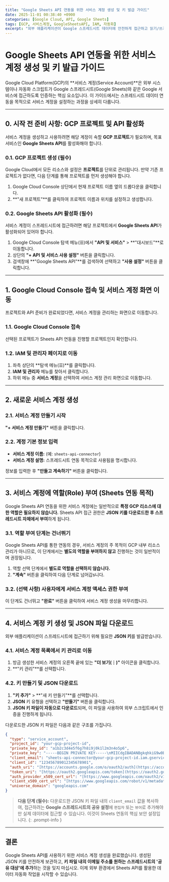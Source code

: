 ```yaml
---
title: "Google Sheets API 연동을 위한 서비스 계정 생성 및 키 발급 가이드"
date: 2025-11-01 00:38:40 +0900
categories: [Google Cloud, API, Google Sheets]
tags: [GCP, 서비스계정, GoogleSheetsAPI, IAM, 자동화]
excerpt: "외부 애플리케이션이 Google 스프레드시트 데이터에 안전하게 접근하고 읽기/쓰기 작업을 수행할 수 있도록, Google Cloud Platform에서 서비스 계정을 생성하고 키를 발급받는 실용적인 방법을 안내합니다."
---
```


# Google Sheets API 연동을 위한 서비스 계정 생성 및 키 발급 가이드

Google Cloud Platform(GCP)의 **서비스 계정(Service Account)**은 외부 시스템이나 자동화 스크립트가 Google 스프레드시트(Google Sheets)와 같은 Google 서비스에 접근하도록 인증하는 핵심 요소입니다. 이 가이드에서는 스프레드시트 데이터 연동을 목적으로 서비스 계정을 설정하는 과정을 상세히 다룹니다.

---

## 0. 시작 전 준비 사항: GCP 프로젝트 및 API 활성화

서비스 계정을 생성하고 사용하려면 해당 계정이 속할 **GCP 프로젝트**가 필요하며, 목표 서비스인 **Google Sheets API**를 활성화해야 합니다.

### 0.1. GCP 프로젝트 생성 (필수)

Google Cloud에서 모든 리소스와 설정은 **프로젝트**를 단위로 관리됩니다. 만약 기존 프로젝트가 없다면, 다음 단계를 통해 프로젝트를 먼저 생성해야 합니다.

1.  Google Cloud Console 상단에서 현재 프로젝트 이름 옆의 드롭다운을 클릭합니다.
2.  **"새 프로젝트"**를 클릭하여 프로젝트 이름과 위치를 설정하고 생성합니다.

### 0.2. Google Sheets API 활성화 (필수)

서비스 계정이 스프레드시트에 접근하려면 해당 프로젝트에서 **Google Sheets API**가 활성화되어 있어야 합니다.

1.  Google Cloud Console 탐색 메뉴(☰)에서 **"API 및 서비스"** > **"대시보드"**로 이동합니다.
2.  상단의 **"+ API 및 서비스 사용 설정"** 버튼을 클릭합니다.
3.  검색창에 **"Google Sheets API"**를 검색하여 선택하고 **"사용 설정"** 버튼을 클릭합니다.

---

## 1. Google Cloud Console 접속 및 서비스 계정 화면 이동

프로젝트와 API 준비가 완료되었다면, 서비스 계정을 관리하는 화면으로 이동합니다.

### 1.1. Google Cloud Console 접속

선택된 프로젝트가 Sheets API 연동을 진행할 프로젝트인지 확인합니다.

### 1.2. IAM 및 관리자 페이지로 이동

1.  좌측 상단의 **탐색 메뉴(☰)**를 클릭합니다.
2.  **IAM 및 관리자** 메뉴를 찾아서 클릭합니다.
3.  하위 메뉴 중 **서비스 계정**을 선택하여 서비스 계정 관리 화면으로 이동합니다.

---

## 2. 새로운 서비스 계정 생성

### 2.1. 서비스 계정 만들기 시작

**"+ 서비스 계정 만들기"** 버튼을 클릭합니다.

### 2.2. 계정 기본 정보 입력

* **서비스 계정 이름:** (예: `sheets-api-connector`)
* **서비스 계정 설명:** 스프레드시트 연동 목적으로 사용됨을 명시합니다.

정보를 입력한 후 **"만들고 계속하기"** 버튼을 클릭합니다.

---

## 3. 서비스 계정에 역할(Role) 부여 (Sheets 연동 목적)

Google Sheets API 연동을 위한 서비스 계정에는 일반적으로 **특정 GCP 리소스에 대한 역할은 필요하지 않습니다.** Sheets API 접근 권한은 **JSON 키를 다운로드한 후 스프레드시트 자체에서 부여**하게 됩니다.

### 3.1. 역할 부여 단계는 건너뛰기

Google Sheets API를 통한 연동의 경우, 서비스 계정의 주 목적이 GCP 내부 리소스 관리가 아니므로, 이 단계에서는 **별도의 역할을 부여하지 않고** 진행하는 것이 일반적이며 권장됩니다.

1.  역할 선택 단계에서 **별도로 역할을 선택하지 않습니다.**
2.  **"계속"** 버튼을 클릭하여 다음 단계로 넘어갑s니다.

### 3.2. (선택 사항) 사용자에게 서비스 계정 액세스 권한 부여

이 단계도 건너뛰고 **"완료"** 버튼을 클릭하여 서비스 계정 생성을 마무리합니다.

---

## 4. 서비스 계정 키 생성 및 JSON 파일 다운로드

외부 애플리케이션이 스프레드시트에 접근하기 위해 필요한 **JSON 키**를 발급받습니다.

### 4.1. 서비스 계정 목록에서 키 관리로 이동

1.  방금 생성한 서비스 계정의 오른쪽 끝에 있는 **"더 보기(⋮)"** 아이콘을 클릭합니다.
2.  **"키 관리"**를 선택합니다.

### 4.2. 키 만들기 및 JSON 다운로드

1.  **"키 추가"** > **"새 키 만들기"**를 선택합니다.
2.  **JSON** 키 유형을 선택하고 **"만들기"** 버튼을 클릭합니다.
3.  **JSON 키 파일이 자동으로 다운로드**되며, 이 파일을 사용하여 외부 스크립트에서 인증을 진행하게 됩니다.

다운로드한 JSON 키 파일은 다음과 같은 구조를 가집니다.

```json
{
  "type": "service_account",
  "project_id": "your-gcp-project-id",
  "private_key_id": "a1b2c3d4e5f6g7h8i9j0k1l2m3n4o5p6",
  "private_key": "-----BEGIN PRIVATE KEY-----\nMIICdgIBADANBgkqhkiG9w0BAQEFAASCAmAw... [매우 긴 암호화된 키 값] ...CgYIKoZIzdj0DAQE=\n-----END PRIVATE KEY-----\n",
  "client_email": "sheets-api-connector@your-gcp-project-id.iam.gserviceaccount.com",
  "client_id": "123456789012345678901",
  "auth_uri": "[https://accounts.google.com/o/oauth2/auth](https://accounts.google.com/o/oauth2/auth)",
  "token_uri": "[https://oauth2.googleapis.com/token](https://oauth2.googleapis.com/token)",
  "auth_provider_x509_cert_url": "[https://www.googleapis.com/oauth2/v1/certs](https://www.googleapis.com/oauth2/v1/certs)",
  "client_x509_cert_url": "[https://www.googleapis.com/robot/v1/metadata/x509/sheets-api-connector%40your-gcp-project-id.iam.gserviceaccount.com](https://www.googleapis.com/robot/v1/metadata/x509/sheets-api-connector%40your-gcp-project-id.iam.gserviceaccount.com)",
  "universe_domain": "googleapis.com"
}
```
> **다음 단계 (필수):** 다운로드한 JSON 키 파일 내의 `client_email` 값을 복사하여, 접근하려는 **Google 스프레드시트의 공유 설정**에 `편집자` 또는 `뷰어`로 추가해야만 실제 데이터에 접근할 수 있습니다. 이것이 Sheets 연동의 핵심 보안 설정입니다.
{: .prompt-info }

---

## 결론

Google Sheets API를 사용하기 위한 서비스 계정 생성을 완료했습니다. 생성된 JSON 키를 안전하게 보관하고, **키 파일 내의 이메일 주소를 원하는 스프레드시트의 '공유 대상'에 추가**하는 것을 잊지 마십시오. 이제 외부 환경에서 Sheets API를 활용한 데이터 자동화 작업을 시작할 수 있습니다.